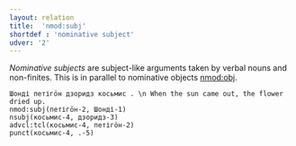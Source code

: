 ```yaml
---
layout: relation
title:  'nmod:subj'
shortdef : 'nominative subject'
udver: '2'
---
```


*Nominative subjects* are subject-like arguments taken by verbal nouns and non-finites. This
is in parallel to nominative objects [nmod:obj]().

~~~ sdparse
Шонді петігӧн дзоридз косьмис . \n When the sun came out, the flower dried up.
nmod:subj(петігӧн-2, Шонді-1)
nsubj(косьмис-4, дзоридз-3)
advcl:tcl(косьмис-4, петігӧн-2)
punct(косьмис-4, .-5)
~~~

<!-- Interlanguage links updated So kvě 14 19:03:50 CEST 2022 -->
